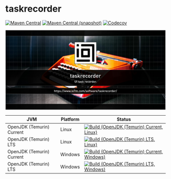 taskrecorder
===

[![Maven Central](https://img.shields.io/maven-central/v/com.io7m.taskrecorder/com.io7m.taskrecorder.svg?style=flat-square)](http://search.maven.org/#search%7Cga%7C1%7Cg%3A%22com.io7m.taskrecorder%22)
[![Maven Central (snapshot)](https://img.shields.io/nexus/s/com.io7m.taskrecorder/com.io7m.taskrecorder?server=https%3A%2F%2Fs01.oss.sonatype.org&style=flat-square)](https://s01.oss.sonatype.org/content/repositories/snapshots/com/io7m/taskrecorder/)
[![Codecov](https://img.shields.io/codecov/c/github/io7m/taskrecorder.svg?style=flat-square)](https://codecov.io/gh/io7m/taskrecorder)

![com.io7m.taskrecorder](./src/site/resources/taskrecorder.jpg?raw=true)

| JVM | Platform | Status |
|-----|----------|--------|
| OpenJDK (Temurin) Current | Linux | [![Build (OpenJDK (Temurin) Current, Linux)](https://img.shields.io/github/actions/workflow/status/io7m/taskrecorder/main.linux.temurin.current.yml)](https://github.com/io7m/taskrecorder/actions?query=workflow%3Amain.linux.temurin.current)|
| OpenJDK (Temurin) LTS | Linux | [![Build (OpenJDK (Temurin) LTS, Linux)](https://img.shields.io/github/actions/workflow/status/io7m/taskrecorder/main.linux.temurin.lts.yml)](https://github.com/io7m/taskrecorder/actions?query=workflow%3Amain.linux.temurin.lts)|
| OpenJDK (Temurin) Current | Windows | [![Build (OpenJDK (Temurin) Current, Windows)](https://img.shields.io/github/actions/workflow/status/io7m/taskrecorder/main.windows.temurin.current.yml)](https://github.com/io7m/taskrecorder/actions?query=workflow%3Amain.windows.temurin.current)|
| OpenJDK (Temurin) LTS | Windows | [![Build (OpenJDK (Temurin) LTS, Windows)](https://img.shields.io/github/actions/workflow/status/io7m/taskrecorder/main.windows.temurin.lts.yml)](https://github.com/io7m/taskrecorder/actions?query=workflow%3Amain.windows.temurin.lts)|
